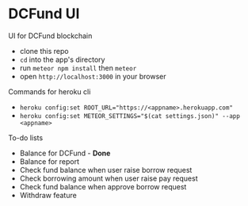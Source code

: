 # DCFund UI
UI for DCFund blockchain

* clone this repo
* `cd` into the app's directory 
* run `meteor npm install` then `meteor`
* open `http://localhost:3000` in your browser

Commands for heroku cli
* `heroku config:set ROOT_URL="https://<appname>.herokuapp.com"`
* `heroku config:set METEOR_SETTINGS="$(cat settings.json)" --app <appname>`

To-do lists
* Balance for DCFund - **Done**
* Balance for report
* Check fund balance when user raise borrow request
* Check borrowing amount when user raise pay request
* Check fund balance when approve borrow request
* Withdraw feature